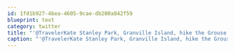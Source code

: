 ```yaml
---
id: 1fd1b927-4bea-4605-9cae-db200a842f59
blueprint: text
category: twitter
title: "'@TravelerKate Stanley Park, Granville Island, hike the Grouse Grind, Float plane tour of the gulf islands, wreck beach, Kitslano beach"
caption: "'@TravelerKate Stanley Park, Granville Island, hike the Grouse Grind, Float plane tour of the gulf islands, wreck beach, Kitslano beach"
---
```

